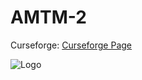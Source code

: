 # AMTM-2
Curseforge: [Curseforge Page](https://www.curseforge.com/minecraft/modpacks/amtm-2)

![Logo](https://i.imgur.com/uC24Zt1.png)
